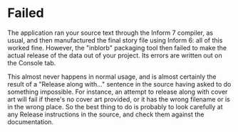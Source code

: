# Failed

The application ran your source text through the Inform 7 compiler, as usual,
and then manufactured the final story file using Inform 6: all of this worked
fine. However, the "inblorb" packaging tool then failed to make the actual
release of the data out of your project. Its errors are written out on the
Console tab.

This almost never happens in normal usage, and is almost certainly the result of
a "Release along with..." sentence in the source having asked to do something
impossible. For instance, an attempt to release along with cover art will fail
if there's no cover art provided, or it has the wrong filename or is in the
wrong place. So the best thing to do is probably to look carefully at any
Release instructions in the source, and check them against the documentation.
